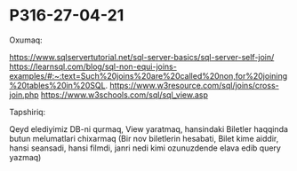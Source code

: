 # P316-27-04-21

Oxumaq: 

https://www.sqlservertutorial.net/sql-server-basics/sql-server-self-join/
https://learnsql.com/blog/sql-non-equi-joins-examples/#:~:text=Such%20joins%20are%20called%20non,for%20joining%20tables%20in%20SQL.
https://www.w3resource.com/sql/joins/cross-join.php
https://www.w3schools.com/sql/sql_view.asp

Tapshiriq:

Qeyd elediyimiz DB-ni qurmaq,
View yaratmaq, hansindaki Biletler haqqinda butun melumatlari chixarmaq 
(Bir nov biletlerin hesabati, Bilet kime aiddir, hansi seansadi, hansi filmdi, janri nedi kimi ozunuzdende elava edib query yazmaq)
